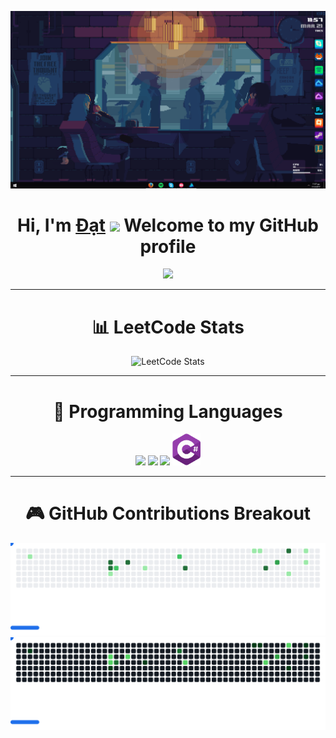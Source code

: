<p align="center">
  <a href="https://github.com/dat-hoangnguyentuandat/dat-hoangnguyentuandat/blob/main/Banner.gif">
    <img src="Banner.gif" alt="Banner">
  </a>
</p>

<h1 align="center">
  Hi, I'm <a href="https://tuandat.netlify.app/" target="_blank">Đạt</a> 
  <img src="https://github.com/dat-hoangnguyentuandat/dat-hoangnguyentuandat/blob/main/Image/Hello.gif" width="5%"> 
  Welcome to my GitHub profile
</h1>

<p align="center">
  <a href="https://github.com/dat-hoangnguyentuandat">
    <img src="https://github-readme-stats.vercel.app/api?username=dat-hoangnguyentuandat&show_icons=true&theme=transparent">
  </a>
</p>

---

<h1 align="center">📊 LeetCode Stats</h1>
<p align="center">
  <img src="https://leetcard.jacoblin.cool/hoangdatlnbp?ext=heatmap" alt="LeetCode Stats" />
</p>

---

<h1 align="center">🧠 Programming Languages</h1>
<p align="center">
  <img src='https://github.com/dat-hoangnguyentuandat/dat-hoangnguyentuandat/blob/main/Image/C.svg' width='50'/>
  <img src='https://github.com/dat-hoangnguyentuandat/dat-hoangnguyentuandat/blob/main/Image/CPP.svg' width='50'/> 
  <img src='https://github.com/dat-hoangnguyentuandat/dat-hoangnguyentuandat/blob/main/Image/Dart.svg' width='45'/>
  <img src='https://github.com/dat-hoangnguyentuandat/dat-hoangnguyentuandat/blob/main/Image/Csharp.svg' width='45'/>
</p>

---

<h1 align="center">🎮 GitHub Contributions Breakout</h1>
<p align="center">
  <img src="images/breakout-light.svg" alt="Breakout Game (Light)">
  <img src="images/breakout-dark.svg" alt="Breakout Game (Dark)">
</p>


<!--
**edisonlee55/edisonlee55** is a ✨ _special_ ✨ repository because its `README.md` (this file) appears on your GitHub profile.

Here are some ideas to get you started:

- 🔭 I’m currently working on ...
- 🌱 I’m currently learning ...
- 👯 I’m looking to collaborate on ...
- 🤔 I’m looking for help with ...
- 💬 Ask me about ...
- 📫 How to reach me: ...
- 😄 Pronouns: ...
- ⚡ Fun fact: ...
-->
